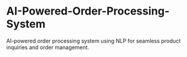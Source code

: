 # AI-Powered-Order-Processing-System
AI-powered order processing system using NLP for seamless product inquiries and order management.
